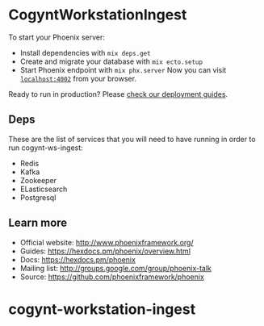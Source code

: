 # CogyntWorkstationIngest 
 
To start your Phoenix server:
  * Install dependencies with `mix deps.get`
  * Create and migrate your database with `mix ecto.setup`
  * Start Phoenix endpoint with `mix phx.server`
Now you can visit [`localhost:4002`](http://localhost:4002) from your browser.

Ready to run in production? Please [check our deployment guides](https://hexdocs.pm/phoenix/deployment.html).

## Deps
 
These are the list of services that you will need to have running in order to run cogynt-ws-ingest:

- Redis
- Kafka
- Zookeeper
- ELasticsearch
- Postgresql


## Learn more

  * Official website: http://www.phoenixframework.org/
  * Guides: https://hexdocs.pm/phoenix/overview.html
  * Docs: https://hexdocs.pm/phoenix
  * Mailing list: http://groups.google.com/group/phoenix-talk
  * Source: https://github.com/phoenixframework/phoenix
# cogynt-workstation-ingest
